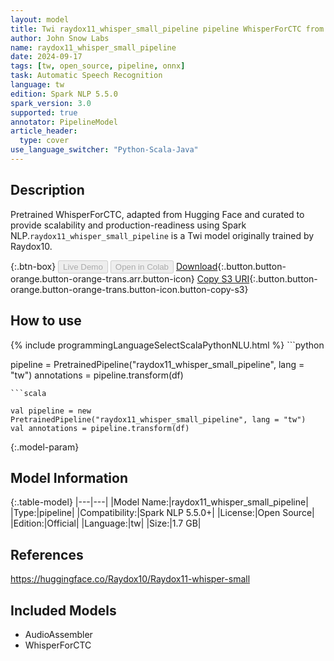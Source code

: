 ```yaml
---
layout: model
title: Twi raydox11_whisper_small_pipeline pipeline WhisperForCTC from Raydox10
author: John Snow Labs
name: raydox11_whisper_small_pipeline
date: 2024-09-17
tags: [tw, open_source, pipeline, onnx]
task: Automatic Speech Recognition
language: tw
edition: Spark NLP 5.5.0
spark_version: 3.0
supported: true
annotator: PipelineModel
article_header:
  type: cover
use_language_switcher: "Python-Scala-Java"
---
```


## Description

Pretrained WhisperForCTC, adapted from Hugging Face and curated to provide scalability and production-readiness using Spark NLP.`raydox11_whisper_small_pipeline` is a Twi model originally trained by Raydox10.

{:.btn-box}
<button class="button button-orange" disabled>Live Demo</button>
<button class="button button-orange" disabled>Open in Colab</button>
[Download](https://s3.amazonaws.com/auxdata.johnsnowlabs.com/public/models/raydox11_whisper_small_pipeline_tw_5.5.0_3.0_1726549726228.zip){:.button.button-orange.button-orange-trans.arr.button-icon}
[Copy S3 URI](s3://auxdata.johnsnowlabs.com/public/models/raydox11_whisper_small_pipeline_tw_5.5.0_3.0_1726549726228.zip){:.button.button-orange.button-orange-trans.button-icon.button-copy-s3}

## How to use



<div class="tabs-box" markdown="1">
{% include programmingLanguageSelectScalaPythonNLU.html %}
```python

pipeline = PretrainedPipeline("raydox11_whisper_small_pipeline", lang = "tw")
annotations =  pipeline.transform(df)   

```
```scala

val pipeline = new PretrainedPipeline("raydox11_whisper_small_pipeline", lang = "tw")
val annotations = pipeline.transform(df)

```
</div>

{:.model-param}
## Model Information

{:.table-model}
|---|---|
|Model Name:|raydox11_whisper_small_pipeline|
|Type:|pipeline|
|Compatibility:|Spark NLP 5.5.0+|
|License:|Open Source|
|Edition:|Official|
|Language:|tw|
|Size:|1.7 GB|

## References

https://huggingface.co/Raydox10/Raydox11-whisper-small

## Included Models

- AudioAssembler
- WhisperForCTC